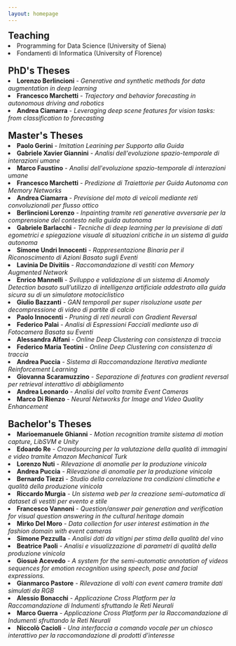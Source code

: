 ```yaml
---
layout: homepage
---
```

<h2 id="teaching" style="margin: 2px 0px -15px;">Teaching</h2>

<br>

<li>Programming for Data Science (University of Siena)</li>

<li>Fondamenti di Informatica (University of Florence)</li>

<br>
<h2 id="phd" style="margin: 2px 0px -15px;">PhD's Theses</h2>
<br>
<li> <b>Lorenzo Berlincioni</b> - <i>Generative and synthetic methods for data augmentation in deep learning</i></li>
<li> <b>Francesco Marchetti</b> - <i>Trajectory and behavior forecasting in autonomous driving and robotics</i></li>
<li> <b>Andrea Ciamarra</b> - <i>Leveraging deep scene features for vision tasks: from classification to forecasting</i></li>

<br>
<h2 id="master" style="margin: 2px 0px -15px;">Master's Theses</h2>

<br>
<!--2019-->
<li> <b>Paolo Gerini</b> - <i>Imitation Learining per Supporto alla Guida</i></li>
<li> <b>Gabriele Xavier Giannini</b> - <i>Analisi dell'evoluzione spazio-temporale di interazioni umane</i></li>
<li> <b>Marco Faustino</b> - <i>Analisi dell'evoluzione spazio-temporale di interazioni umane</i></li>
<li> <b>Francesco Marchetti</b> - <i>Predizione di Traiettorie per Guida Autonoma con Memory Networks</i></li>
<li> <b>Andrea Ciamarra</b> - <i>Previsione del moto di veicoli mediante reti convoluzionali per flusso ottico</i></li>
<li> <b>Berlincioni Lorenzo</b> - <i>Inpainting tramite reti generative avversarie per la comprensione del contesto nella guida autonoma</i></li>
<!--<br>
2020-->
<li> <b>Gabriele Barlacchi</b> - <i>Tecniche di deep learning per la previsione di dati egometrici e spiegazione visuale di situazioni critiche in un sistema di guida autonoma</i></li>
<li> <b>Simone Undri Innocenti</b> - <i>Rappresentazione Binaria per il Riconoscimento di Azioni Basato sugli Eventi</i></li>
<li> <b>Lavinia De Divitiis</b> - <i>Raccomandazione di vestiti con Memory Augmented Network</i></li>
<li> <b>Enrico Mannelli</b> - <i>Sviluppo e validazione di un sistema di Anomaly Detection basato sull’utilizzo di intelligenza artificiale addestrato alla guida sicura su di un simulatore motociclistico</i></li>
<!--<br>
2021-->
<li> <b>Giulio Bazzanti</b> - <i>GAN temporali per super risoluzione usate per decompressione di video di partite di calcio</i></li>
<li> <b>Paolo Innocenti</b> - <i>Pruning di reti neurali con Gradient Reversal</i></li>
<li> <b>Federico Palai</b> - <i>Analisi di Espressioni Facciali mediante uso di Fotocamera Basata su Eventi</i></li>
<li> <b>Alessandra Alfani</b> - <i>Online Deep Clustering con consistenza di traccia</i></li>
<!--<br>
2022-->
<li> <b>Federico Maria Teotini</b> - <i>Online Deep Clustering con consistenza di traccia</i></li>
<li> <b>Andrea Puccia</b> - <i>Sistema di Raccomandazione Iterativa mediante Reinforcement Learning</i></li>
<li> <b>Giovanna Scaramuzzino</b> - <i>Separazione di features con gradient reversal per retrieval interattivo di abbigliamento</i></li>
<li> <b>Andrea Leonardo</b> - <i>Analisi del volto tramite Event Cameras</i></li>
<li> <b>Marco Di Rienzo</b> - <i>Neural Networks for Image and Video Quality Enhancement</i></li>

<br>
<h2 id="bachelor" style="margin: 2px 0px -15px;">Bachelor's Theses</h2>
<br>

<!--2018
<br>-->
<li> <b>Marioemanuele Ghianni</b> - <i>Motion recognition tramite sistema di motion capture, LibSVM e Unity</i></li>
<!--<br>
2019
<br>-->
<li> <b>Edoardo Re</b> - <i>Crowdsourcing per la valutazione della qualità di immagini e video tramite Amazon Mechanical Turk</i></li>
<li> <b>Lorenzo Nuti</b> - <i>Rilevazione di anomalie per la produzione vinicola</i></li>
<li> <b>Andrea Puccia</b> - <i>Rilevazione di anomalie per la produzione vinicola</i></li>
<li> <b>Bernardo Tiezzi</b> - <i>Studio della correlazione tra condizioni climatiche e qualità della produzione vinicola</i></li>
<li> <b>Riccardo Murgia</b> - <i>Un sistema web per la creazione semi-automatica di dataset di vestiti per evento e stile</i></li>
<!--<br>
2020
<br>-->
<li> <b>Francesco Vannoni</b> - <i>Question/answer pair generation and verification for visual question answering in the cultural heritage domain</i></li>
<li> <b>Mirko Del Moro</b> - <i>Data collection for user interest estimation in the fashion domain with event cameras</i></li>
<li> <b>Simone Pezzulla</b> - <i>Analisi dati da vitigni per stima della qualità del vino</i></li>
<li> <b>Beatrice Paoli</b> - <i>Analisi e visualizzazione di parametri di qualità della produzione vinicola</i></li>
<li> <b>Giosuè Acevedo</b> - <i>A system for the semi-automatic annotation of videos sequences for emotion recognition using speech, pose and facial expressions.</i></li>
<!--<br>
2021
<br>-->
<li> <b>Gianmarco Pastore</b> - <i>Rilevazione di volti con event camera tramite dati simulati da RGB</i></li>
<li> <b>Alessio Bonacchi</b> - <i>Applicazione Cross Platform per la Raccomandazione di Indumenti sfruttando le Reti Neurali</i></li>
<li> <b>Marco Guerra</b> - <i>Applicazione Cross Platform per la Raccomandazione di Indumenti sfruttando le Reti Neurali</i></li>
<li> <b>Niccolò Cacioli</b> - <i>Una interfaccia a comando vocale per un chiosco interattivo per la raccomandazione di prodotti d’interesse</i></li>

